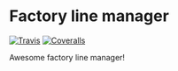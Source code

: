 # Factory line manager
[![Travis][build-badge]][build]
[![Coveralls][coveralls-badge]][coveralls]

Awesome factory line manager!

[build-badge]: https://img.shields.io/travis/AngryReiser/GUAP_CI/master.png?style=flat-square
[build]: https://travis-ci.org/AngryReiser/GUAP_CI

[coveralls-badge]: https://img.shields.io/coveralls/AngryReiser/GUAP_CI/master.png?style=flat-square
[coveralls]: https://coveralls.io/github/AngryReiser/GUAP_CI
